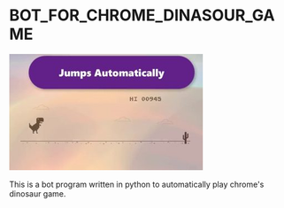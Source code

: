 # BOT_FOR_CHROME_DINASOUR_GAME
![](dino.jpg)

This is a bot program written in python to automatically play chrome's dinosaur game.
